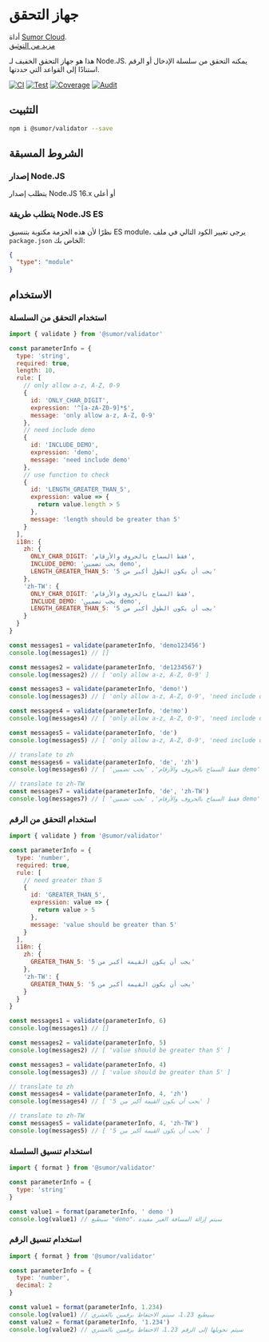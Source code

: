 # جهاز التحقق

أداة [Sumor Cloud](https://sumor.cloud).  
[مزيد من التوثيق](https://sumor.cloud)

هذا هو جهاز التحقق الخفيف لـ Node.JS.
يمكنه التحقق من سلسلة الإدخال أو الرقم استنادًا إلى القواعد التي حددتها.

[![CI](https://github.com/sumor-cloud/validator/actions/workflows/ci.yml/badge.svg)](https://github.com/sumor-cloud/validator/actions/workflows/ci.yml)
[![Test](https://github.com/sumor-cloud/validator/actions/workflows/ut.yml/badge.svg)](https://github.com/sumor-cloud/validator/actions/workflows/ut.yml)
[![Coverage](https://github.com/sumor-cloud/validator/actions/workflows/coverage.yml/badge.svg)](https://github.com/sumor-cloud/validator/actions/workflows/coverage.yml)
[![Audit](https://github.com/sumor-cloud/validator/actions/workflows/audit.yml/badge.svg)](https://github.com/sumor-cloud/validator/actions/workflows/audit.yml)

## التثبيت

```bash
npm i @sumor/validator --save
```

## الشروط المسبقة

### إصدار Node.JS

يتطلب إصدار Node.JS 16.x أو أعلى

### يتطلب طريقة Node.JS ES

نظرًا لأن هذه الحزمة مكتوبة بتنسيق ES module،
يرجى تغيير الكود التالي في ملف `package.json` الخاص بك:

```json
{
  "type": "module"
}
```

## الاستخدام

### استخدام التحقق من السلسلة

```js
import { validate } from '@sumor/validator'

const parameterInfo = {
  type: 'string',
  required: true,
  length: 10,
  rule: [
    // only allow a-z, A-Z, 0-9
    {
      id: 'ONLY_CHAR_DIGIT',
      expression: '^[a-zA-Z0-9]*$',
      message: 'only allow a-z, A-Z, 0-9'
    },
    // need include demo
    {
      id: 'INCLUDE_DEMO',
      expression: 'demo',
      message: 'need include demo'
    },
    // use function to check
    {
      id: 'LENGTH_GREATER_THAN_5',
      expression: value => {
        return value.length > 5
      },
      message: 'length should be greater than 5'
    }
  ],
  i18n: {
    zh: {
      ONLY_CHAR_DIGIT: 'فقط السماح بالحروف والأرقام',
      INCLUDE_DEMO: 'يجب تضمين demo',
      LENGTH_GREATER_THAN_5: 'يجب أن يكون الطول أكبر من 5'
    },
    'zh-TW': {
      ONLY_CHAR_DIGIT: 'فقط السماح بالحروف والأرقام',
      INCLUDE_DEMO: 'يجب تضمين demo',
      LENGTH_GREATER_THAN_5: 'يجب أن يكون الطول أكبر من 5'
    }
  }
}

const messages1 = validate(parameterInfo, 'demo123456')
console.log(messages1) // []

const messages2 = validate(parameterInfo, 'de1234567')
console.log(messages2) // [ 'only allow a-z, A-Z, 0-9' ]

const messages3 = validate(parameterInfo, 'demo!')
console.log(messages3) // [ 'only allow a-z, A-Z, 0-9', 'need include demo' ]

const messages4 = validate(parameterInfo, 'de!mo')
console.log(messages4) // [ 'only allow a-z, A-Z, 0-9', 'need include demo' ]

const messages5 = validate(parameterInfo, 'de')
console.log(messages5) // [ 'only allow a-z, A-Z, 0-9', 'need include demo', 'length should be greater than 5' ]

// translate to zh
const messages6 = validate(parameterInfo, 'de', 'zh')
console.log(messages6) // [ 'فقط السماح بالحروف والأرقام', 'يجب تضمين demo', 'يجب أن يكون الطول أكبر من 5' ]

// translate to zh-TW
const messages7 = validate(parameterInfo, 'de', 'zh-TW')
console.log(messages7) // [ 'فقط السماح بالحروف والأرقام', 'يجب تضمين demo', 'يجب أن يكون الطول أكبر من 5' ]
```

### استخدام التحقق من الرقم

```js
import { validate } from '@sumor/validator'

const parameterInfo = {
  type: 'number',
  required: true,
  rule: [
    // need greater than 5
    {
      id: 'GREATER_THAN_5',
      expression: value => {
        return value > 5
      },
      message: 'value should be greater than 5'
    }
  ],
  i18n: {
    zh: {
      GREATER_THAN_5: 'يجب أن يكون القيمة أكبر من 5'
    },
    'zh-TW': {
      GREATER_THAN_5: 'يجب أن يكون القيمة أكبر من 5'
    }
  }
}

const messages1 = validate(parameterInfo, 6)
console.log(messages1) // []

const messages2 = validate(parameterInfo, 5)
console.log(messages2) // [ 'value should be greater than 5' ]

const messages3 = validate(parameterInfo, 4)
console.log(messages3) // [ 'value should be greater than 5' ]

// translate to zh
const messages4 = validate(parameterInfo, 4, 'zh')
console.log(messages4) // [ 'يجب أن يكون القيمة أكبر من 5' ]

// translate to zh-TW
const messages5 = validate(parameterInfo, 4, 'zh-TW')
console.log(messages5) // [ 'يجب أن يكون القيمة أكبر من 5' ]
```

### استخدام تنسيق السلسلة

```js
import { format } from '@sumor/validator'

const parameterInfo = {
  type: 'string'
}

const value1 = format(parameterInfo, ' demo ')
console.log(value1) // سيطبع "demo"، سيتم إزالة المسافة الغير مفيدة
```

### استخدام تنسيق الرقم

```js
import { format } from '@sumor/validator'

const parameterInfo = {
  type: 'number',
  decimal: 2
}

const value1 = format(parameterInfo, 1.234)
console.log(value1) // سيطبع 1.23، سيتم الاحتفاظ برقمين بالعشري
const value2 = format(parameterInfo, '1.234')
console.log(value2) // سيتم تحويلها إلى الرقم 1.23، الاحتفاظ برقمين بالعشري
```